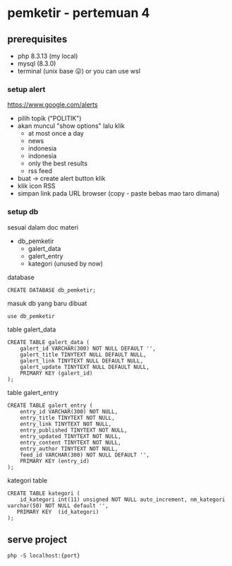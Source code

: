 # pemketir - pertemuan 4

## prerequisites
- php 8.3.13 (my local)
- mysql (8.3.0)
- terminal (unix base 😛) or you can use wsl 

### setup alert
https://www.google.com/alerts
- pilih topik ("POLITIK")
- akan muncul "show options" lalu klik
  - at most once a day
  - news
  - indonesia
  - indonesia
  - only the best results
  - rss feed
- buat -> create alert button klik
- klik icon RSS
- simpan link pada URL browser (copy - paste bebas mao taro dimana)

### setup db

sesuai dalam doc materi
- db_pemketir
  - galert_data
  - galert_entry
  - kategori (unused by now)


database

```
CREATE DATABASE db_pemketir;
```

masuk db yang baru dibuat
```
use db_pemketir
```

table galert_data
```
CREATE TABLE galert_data (
	galert_id VARCHAR(300) NOT NULL DEFAULT '',
	galert_title TINYTEXT NULL DEFAULT NULL,
	galert_link TINYTEXT NULL DEFAULT NULL,
	galert_update TINYTEXT NULL DEFAULT NULL,
	PRIMARY KEY (galert_id)
);
```

table galert_entry
```
CREATE TABLE galert_entry (
	entry_id VARCHAR(300) NOT NULL,
	entry_title TINYTEXT NOT NULL,
	entry_link TINYTEXT NOT NULL,
	entry_published TINYTEXT NOT NULL,
	entry_updated TINYTEXT NOT NULL,
	entry_content TINYTEXT NOT NULL,
	entry_author TINYTEXT NOT NULL,
	feed_id VARCHAR(300) NOT NULL DEFAULT '',
	PRIMARY KEY (entry_id)
);
```


kategori table
```
CREATE TABLE kategori (
	id_kategori int(11) unsigned NOT NULL auto_increment, nm_kategori varchar(50) NOT NULL default '',     
   PRIMARY KEY  (id_kategori)
);
```


## serve project
```
php -S localhost:{port}
```

